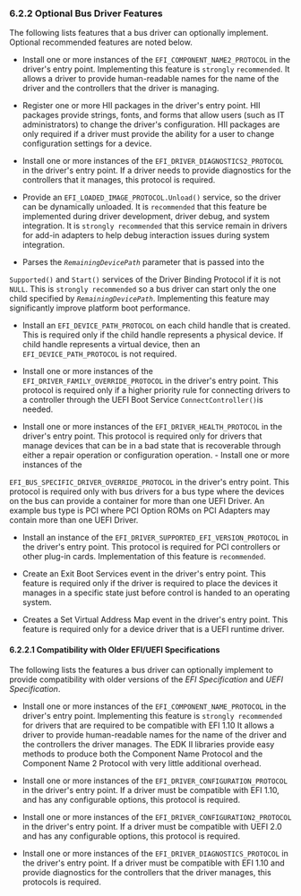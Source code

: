 <!--- @file
  6.2.2 Optional Bus Driver Features

  Copyright (c) 2012-2018, Intel Corporation. All rights reserved.<BR>

  Redistribution and use in source (original document form) and 'compiled'
  forms (converted to PDF, epub, HTML and other formats) with or without
  modification, are permitted provided that the following conditions are met:

  1) Redistributions of source code (original document form) must retain the
     above copyright notice, this list of conditions and the following
     disclaimer as the first lines of this file unmodified.

  2) Redistributions in compiled form (transformed to other DTDs, converted to
     PDF, epub, HTML and other formats) must reproduce the above copyright
     notice, this list of conditions and the following disclaimer in the
     documentation and/or other materials provided with the distribution.

  THIS DOCUMENTATION IS PROVIDED BY TIANOCORE PROJECT "AS IS" AND ANY EXPRESS OR
  IMPLIED WARRANTIES, INCLUDING, BUT NOT LIMITED TO, THE IMPLIED WARRANTIES OF
  MERCHANTABILITY AND FITNESS FOR A PARTICULAR PURPOSE ARE DISCLAIMED. IN NO
  EVENT SHALL TIANOCORE PROJECT  BE LIABLE FOR ANY DIRECT, INDIRECT, INCIDENTAL,
  SPECIAL, EXEMPLARY, OR CONSEQUENTIAL DAMAGES (INCLUDING, BUT NOT LIMITED TO,
  PROCUREMENT OF SUBSTITUTE GOODS OR SERVICES; LOSS OF USE, DATA, OR PROFITS;
  OR BUSINESS INTERRUPTION) HOWEVER CAUSED AND ON ANY THEORY OF LIABILITY,
  WHETHER IN CONTRACT, STRICT LIABILITY, OR TORT (INCLUDING NEGLIGENCE OR
  OTHERWISE) ARISING IN ANY WAY OUT OF THE USE OF THIS DOCUMENTATION, EVEN IF
  ADVISED OF THE POSSIBILITY OF SUCH DAMAGE.

-->

### 6.2.2 Optional Bus Driver Features

The following lists features that a bus driver can optionally implement.
Optional recommended features are noted below.

* Install one or more instances of the `EFI_COMPONENT_NAME2_PROTOCOL` in the
  driver's entry point. Implementing this feature is `strongly` `recommended`.
  It allows a driver to provide human-readable names for the name of the driver
  and the controllers that the driver is managing.

* Register one or more HII packages in the driver's entry point. HII packages
  provide strings, fonts, and forms that allow users (such as IT
  administrators) to change the driver's configuration. HII packages are only
  required if a driver must provide the ability for a user to change
  configuration settings for a device.

* Install one or more instances of the `EFI_DRIVER_DIAGNOSTICS2_PROTOCOL` in
  the driver's entry point. If a driver needs to provide diagnostics for the
  controllers that it manages, this protocol is required.

* Provide an `EFI_LOADED_IMAGE_PROTOCOL.Unload()` service, so the driver can be
  dynamically unloaded. It is `recommended` that this feature be implemented
  during driver development, driver debug, and system integration. It is
  `strongly recommended` that this service remain in drivers for add-in
  adapters to help debug interaction issues during system integration.

* Parses the _`RemainingDevicePath`_ parameter that is passed into the

`Supported()` and `Start()` services of the Driver Binding Protocol if it is
not `NULL`. This is `strongly recommended` so a bus driver can start only the
one child specified by _`RemainingDevicePath`_. Implementing this feature may
significantly improve platform boot performance.

* Install an `EFI_DEVICE_PATH_PROTOCOL` on each child handle that is created.
  This is required only if the child handle represents a physical device. If
  child handle represents a virtual device, then an `EFI_DEVICE_PATH_PROTOCOL`
  is not required.

* Install one or more instances of the `EFI_DRIVER_FAMILY_OVERRIDE_PROTOCOL` in
  the driver's entry point. This protocol is required only if a higher priority
  rule for connecting drivers to a controller through the UEFI Boot Service
  `ConnectController()`is needed.

* Install one or more instances of the `EFI_DRIVER_HEALTH_PROTOCOL` in the
  driver's entry point. This protocol is required only for drivers that manage
  devices that can be in a bad state that is recoverable through either a
  repair operation or configuration operation. - Install one or more instances
  of the

`EFI_BUS_SPECIFIC_DRIVER_OVERRIDE_PROTOCOL` in the driver's entry point. This
protocol is required only with bus drivers for a bus type where the devices on
the bus can provide a container for more than one UEFI Driver. An example bus
type is PCI where PCI Option ROMs on PCI Adapters may contain more than one
UEFI Driver.

* Install an instance of the `EFI_DRIVER_SUPPORTED_EFI_VERSION_PROTOCOL` in the
  driver's entry point. This protocol is required for PCI controllers or other
  plug-in cards. Implementation of this feature is `recommended`.

* Create an Exit Boot Services event in the driver's entry point. This feature
  is required only if the driver is required to place the devices it manages in
  a specific state just before control is handed to an operating system.

* Creates a Set Virtual Address Map event in the driver's entry point. This
  feature is required only for a device driver that is a UEFI runtime driver.

#### 6.2.2.1 Compatibility with Older EFI/UEFI Specifications

The following lists the features a bus driver can optionally implement to
provide compatibility with older versions of the _EFI Specification_ and _UEFI
Specification_.

* Install one or more instances of the `EFI_COMPONENT_NAME_PROTOCOL` in the
  driver's entry point. Implementing this feature is `strongly recommended` for
  drivers that are required to be compatible with EFI 1.10 It allows a driver
  to provide human-readable names for the name of the driver and the
  controllers the driver manages. The EDK II libraries provide easy methods to
  produce both the Component Name Protocol and the Component Name 2 Protocol
  with very little additional overhead.

* Install one or more instances of the `EFI_DRIVER_CONFIGURATION_PROTOCOL` in
  the driver's entry point. If a driver must be compatible with EFI 1.10, and
  has any configurable options, this protocol is required.

* Install one or more instances of the `EFI_DRIVER_CONFIGURATION2_PROTOCOL` in
  the driver's entry point. If a driver must be compatible with UEFI 2.0 and
  has any configurable options, this protocol is required.

* Install one or more instances of the `EFI_DRIVER_DIAGNOSTICS_PROTOCOL` in the
  driver's entry point. If a driver must be compatible with EFI 1.10 and
  provide diagnostics for the controllers that the driver manages, this
  protocols is required.
